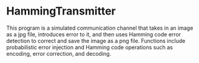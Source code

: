 # HammingTransmitter

This program is a simulated communication channel that takes in an image as a jpg file, introduces error to it, and then uses Hamming code error detection to correct and save the image as a png file. Functions include probabilistic error injection and Hamming code operations such as encoding, error correction, and decoding.
